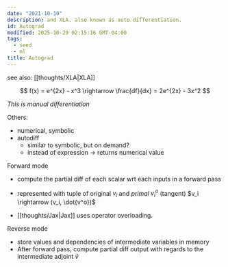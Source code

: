 ```yaml
---
date: "2021-10-10"
description: and XLA. also known as auto differentiation.
id: Autograd
modified: 2025-10-29 02:15:16 GMT-04:00
tags:
  - seed
  - ml
title: Autograd
---
```


see also: [[thoughts/XLA|XLA]]

$$
f(x) = e^{2x} - x^3 \rightarrow \frac{df}{dx} = 2e^{2x} - 3x^2
$$

_This is manual differentiation_

Others:

- numerical, symbolic
- autodiff
  - similar to symbolic, but on demand?
  - instead of expression -> returns numerical value

Forward mode

- compute the partial diff of each scalar wrt each inputs in a forward pass
- represented with tuple of original $v_i$ and _primal_ $v_i^o$ (tangent)
  $v_i \rightarrow (v_i, \dot{v^o})$

- [[thoughts/Jax|Jax]] uses operator overloading.

Reverse mode

- store values and dependencies of intermediate variables in memory
- After forward pass, compute partial diff output with regards to the intermediate adjoint $\bar{v}$
